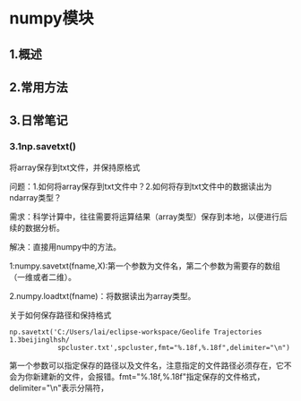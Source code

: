 # numpy模块

## 1.概述

## 2.常用方法

## 3.日常笔记

### 3.1np.savetxt()

将array保存到txt文件，并保持原格式

问题：1.如何将array保存到txt文件中？2.如何将存到txt文件中的数据读出为ndarray类型？

需求：科学计算中，往往需要将运算结果（array类型）保存到本地，以便进行后续的数据分析。

解决：直接用numpy中的方法。

1:numpy.savetxt(fname,X):第一个参数为文件名，第二个参数为需要存的数组（一维或者二维）。

2.numpy.loadtxt(fname)：将数据读出为array类型。

关于如何保存路径和保持格式

```
np.savetxt('C:/Users/lai/eclipse-workspace/Geolife Trajectories 1.3beijinglhsh/
			spcluster.txt',spcluster,fmt="%.18f,%.18f",delimiter="\n")
```

 第一个参数可以指定保存的路径以及文件名，注意指定的文件路径必须存在，它不会为你新建新的文件，会报错。fmt="%.18f,%.18f"指定保存的文件格式，delimiter="\n"表示分隔符，


